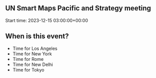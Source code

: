 ## UN Smart Maps Pacific and Strategy meeting
Start time: 2023-12-15 03:00:00+00:00

## When is this event?

- Time for Los Angeles
- Time for New York
- Time for Rome
- Time for New Delhi
- Time for Tokyo

